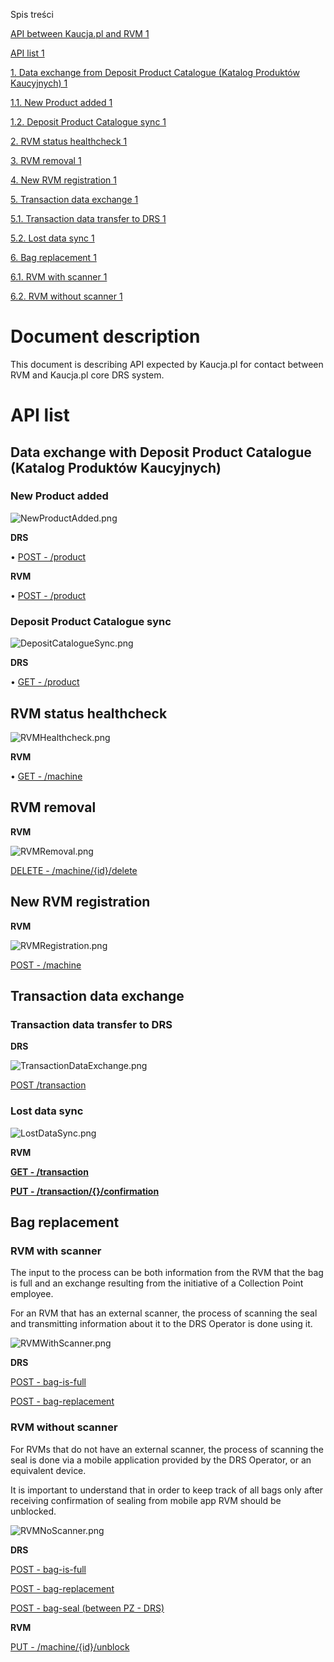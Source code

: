 Spis treści

[API between Kaucja.pl and RVM 1](#_Toc192864046)

[API list 1](#_Toc192864047)

[1\. Data exchange from Deposit Product Catalogue (Katalog Produktów Kaucyjnych) 1](#_Toc192864048)

[1.1. New Product added 1](#_Toc192864049)

[1.2. Deposit Product Catalogue sync 1](#_Toc192864050)

[2\. RVM status healthcheck 1](#_Toc192864051)

[3\. RVM removal 1](#_Toc192864052)

[4\. New RVM registration 1](#_Toc192864053)

[5\. Transaction data exchange 1](#_Toc192864054)

[5.1. Transaction data transfer to DRS 1](#_Toc192864055)

[5.2. Lost data sync 1](#_Toc192864056)

[6\. Bag replacement 1](#_Toc192864057)

[6.1. RVM with scanner 1](#_Toc192864058)

[6.2. RVM without scanner 1](#_Toc192864059)

# Document description

This document is describing API expected by Kaucja.pl for contact between RVM and Kaucja.pl core DRS system.

# API list

## Data exchange with Deposit Product Catalogue (Katalog Produktów Kaucyjnych)

### New Product added

![NewProductAdded.png](../assets/images/NewProductAdded.png)

**DRS**

• [POST - /product](drs-openapi.yaml/paths/~1product/get)

**RVM**

• [POST - /product](rvm-openapi.yaml/paths/~1product/post)

### Deposit Product Catalogue sync

![DepositCatalogueSync.png](../assets/images/DepositCatalogueSync.png)

**DRS**

• [GET - /product](drs-openapi.yaml/paths/~1product/get)

## RVM status healthcheck

![RVMHealthcheck.png](../assets/images/RVMHealthcheck.png)

**RVM**

• [GET - /machine](rvm-openapi.yaml/paths/~1machine/get)

## RVM removal

**RVM**

![RVMRemoval.png](../assets/images/RVMRemoval.png)

[DELETE - /machine/{id}/delete](rvm-openapi.yaml/paths/~1machine~1{id}/delete)

## New RVM registration

**RVM**

![RVMRegistration.png](../assets/images/RVMRegistration.png)

[POST - /machine](rvm-openapi.yaml/paths/~1machine/post)

## Transaction data exchange

### Transaction data transfer to DRS

**DRS**

![TransactionDataExchange.png](../assets/images/TransactionDataExchange.png)

[POST /transaction](drs-openapi.yaml/paths/~1product/post)

### Lost data sync

![LostDataSync.png](../assets/images/LostDataSync.png)

**RVM**

[**GET - /transaction**](rvm-openapi.yaml/paths/~1transaction/get)

[**PUT - /transaction/{}/confirmation**](rvm-openapi.yaml/paths/~1transaction~1{id}~1confirmation/put)

## Bag replacement

### RVM with scanner

The input to the process can be both information from the RVM that the bag is full and an exchange resulting from the initiative of a Collection Point employee.

For an RVM that has an external scanner, the process of scanning the seal and transmitting information about it to the DRS Operator is done using it.

![RVMWithScanner.png](../assets/images/RVMWithScanner.png)


**DRS**

[POST - bag-is-full](drs-openapi.yaml/paths/~1bag-is-full/post)

[POST - bag-replacement](drs-openapi.yaml/paths/~1bag-replacement/post)

### RVM without scanner

For RVMs that do not have an external scanner, the process of scanning the seal is done via a mobile application provided by the DRS Operator, or an equivalent device.

It is important to understand that in order to keep track of all bags only after receiving confirmation of sealing from mobile app RVM should be unblocked.

![RVMNoScanner.png](../assets/images/RVMNoScanner.png)


**DRS**

[POST - bag-is-full](drs-openapi.yaml/paths/~1bag-is-full/post)

[POST - bag-replacement](drs-openapi.yaml/paths/~1bag-replacement/post)

[POST - bag-seal (between PZ - DRS)](drs-openapi.yaml/paths/~1bag-seal/post)

**RVM**

[PUT - /machine/{id}/unblock](rvm-openapi.yaml/paths/~1machine~1{id}~1unblock/put)